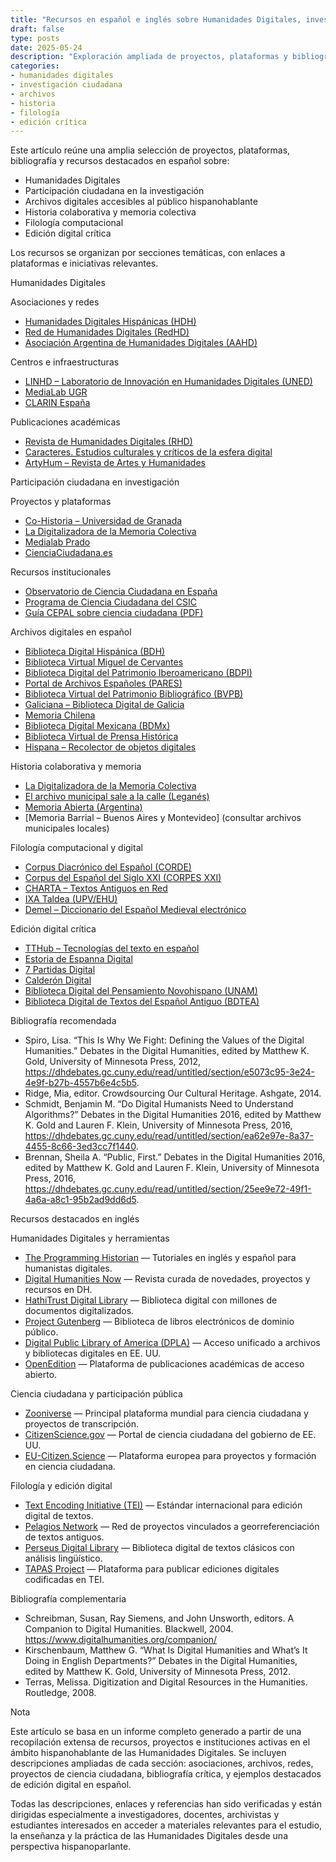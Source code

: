 ```yaml
---
title: "Recursos en español e inglés sobre Humanidades Digitales, investigación ciudadana y edición crítica"
draft: false
type: posts
date: 2025-05-24
description: "Exploración ampliada de proyectos, plataformas y bibliografía clave en español sobre Humanidades Digitales, ciencia ciudadana, historia colaborativa, archivos digitales, filología computacional y edición crítica."
categories:
- humanidades digitales
- investigación ciudadana
- archivos
- historia
- filología
- edición crítica
---
```


Este artículo reúne una amplia selección de proyectos, plataformas, bibliografía y recursos destacados en español sobre:

- Humanidades Digitales
- Participación ciudadana en la investigación
- Archivos digitales accesibles al público hispanohablante
- Historia colaborativa y memoria colectiva
- Filología computacional
- Edición digital crítica

Los recursos se organizan por secciones temáticas, con enlaces a plataformas e iniciativas relevantes.

Humanidades Digitales

Asociaciones y redes
- [Humanidades Digitales Hispánicas (HDH)](https://www.humanidadesdigitales.net/)
- [Red de Humanidades Digitales (RedHD)](https://www.humanidadesdigitales.net/redhd/)
- [Asociación Argentina de Humanidades Digitales (AAHD)](https://aahd.ar/)

Centros e infraestructuras
- [LINHD – Laboratorio de Innovación en Humanidades Digitales (UNED)](https://linhd.uned.es/)
- [MediaLab UGR](https://medialab.ugr.es/)
- [CLARIN España](https://clarin-es.upf.edu/)

Publicaciones académicas
- [Revista de Humanidades Digitales (RHD)](https://revistas.uned.es/index.php/rhd)
- [Caracteres. Estudios culturales y críticos de la esfera digital](https://revistacaracteres.net/)
- [ArtyHum – Revista de Artes y Humanidades](https://artyhum.com/)

Participación ciudadana en investigación

Proyectos y plataformas
- [Co-Historia – Universidad de Granada](https://historiapublica.es/proyecto/co-historia/)
- [La Digitalizadora de la Memoria Colectiva](https://ladigitalizadora.org/)
- [Medialab Prado](https://www.medialab-prado.es/)
- [CienciaCiudadana.es](https://cienciaciudadana.es/)

Recursos institucionales
- [Observatorio de Ciencia Ciudadana en España](https://www.ciencia-ciudadana.es/)
- [Programa de Ciencia Ciudadana del CSIC](https://cultura.csic.es/ciencia-ciudadana/)
- [Guía CEPAL sobre ciencia ciudadana (PDF)](https://www.cepal.org/es/publicaciones/48696-ciencia-ciudadana-programa-clase-magistral)

Archivos digitales en español

- [Biblioteca Digital Hispánica (BDH)](https://www.bne.es/es/colecciones/biblioteca-digital-hispanica)
- [Biblioteca Virtual Miguel de Cervantes](https://www.cervantesvirtual.com/)
- [Biblioteca Digital del Patrimonio Iberoamericano (BDPI)](http://bdpi.cultura.gob.es/)
- [Portal de Archivos Españoles (PARES)](http://pares.mcu.es/)
- [Biblioteca Virtual del Patrimonio Bibliográfico (BVPB)](https://bvpb.mcu.es/)
- [Galiciana – Biblioteca Digital de Galicia](https://biblioteca.galiciana.gal/)
- [Memoria Chilena](https://www.memoriachilena.gob.cl/)
- [Biblioteca Digital Mexicana (BDMx)](http://bdmx.mx/)
- [Biblioteca Virtual de Prensa Histórica](http://prensahistorica.mcu.es/)
- [Hispana – Recolector de objetos digitales](http://hispana.mcu.es/)

Historia colaborativa y memoria

- [La Digitalizadora de la Memoria Colectiva](https://ladigitalizadora.org/)
- [El archivo municipal sale a la calle (Leganés)](https://archivo.leganes.org/)
- [Memoria Abierta (Argentina)](https://memoriaabierta.org.ar/)
- [Memoria Barrial – Buenos Aires y Montevideo] (consultar archivos municipales locales)

Filología computacional y digital

- [Corpus Diacrónico del Español (CORDE)](https://www.rae.es/banco-de-datos/corde)
- [Corpus del Español del Siglo XXI (CORPES XXI)](https://www.rae.es/banco-de-datos/corpes-xxi)
- [CHARTA – Textos Antiguos en Red](http://charta.csic.es/)
- [IXA Taldea (UPV/EHU)](https://ixa.si.ehu.eus/)
- [Demel – Diccionario del Español Medieval electrónico](http://demel.hsmt.me/)

Edición digital crítica

- [TTHub – Tecnologías del texto en español](https://tthub.io/)
- [Estoria de Espanna Digital](http://estoria.bham.ac.uk/)
- [7 Partidas Digital](https://7partidas.hypotheses.org/)
- [Calderón Digital](https://github.com/CALDERON-Project)
- [Biblioteca Digital del Pensamiento Novohispano (UNAM)](https://bdpn.unam.mx/)
- [Biblioteca Digital de Textos del Español Antiguo (BDTEA)](https://www.hispanicseminary.org/)

Bibliografía recomendada

- Spiro, Lisa. “This Is Why We Fight: Defining the Values of the Digital Humanities.” Debates in the Digital Humanities, edited by Matthew K. Gold, University of Minnesota Press, 2012, https://dhdebates.gc.cuny.edu/read/untitled/section/e5073c95-3e24-4e9f-b27b-4557b6e4c5b5.
- Ridge, Mia, editor. Crowdsourcing Our Cultural Heritage. Ashgate, 2014.
- Schmidt, Benjamin M. “Do Digital Humanists Need to Understand Algorithms?” Debates in the Digital Humanities 2016, edited by Matthew K. Gold and Lauren F. Klein, University of Minnesota Press, 2016, https://dhdebates.gc.cuny.edu/read/untitled/section/ea62e97e-8a37-4455-8c66-3ed3cc7f1440.
- Brennan, Sheila A. “Public, First.” Debates in the Digital Humanities 2016, edited by Matthew K. Gold and Lauren F. Klein, University of Minnesota Press, 2016, https://dhdebates.gc.cuny.edu/read/untitled/section/25ee9e72-49f1-4a6a-a8c1-95b2ad9dd6d5.

Recursos destacados en inglés

Humanidades Digitales y herramientas

- [The Programming Historian](https://programminghistorian.org/) — Tutoriales en inglés y español para humanistas digitales.
- [Digital Humanities Now](http://digitalhumanitiesnow.org/) — Revista curada de novedades, proyectos y recursos en DH.
- [HathiTrust Digital Library](https://www.hathitrust.org/) — Biblioteca digital con millones de documentos digitalizados.
- [Project Gutenberg](https://www.gutenberg.org/) — Biblioteca de libros electrónicos de dominio público.
- [Digital Public Library of America (DPLA)](https://dp.la/) — Acceso unificado a archivos y bibliotecas digitales en EE. UU.
- [OpenEdition](https://www.openedition.org/) — Plataforma de publicaciones académicas de acceso abierto.

Ciencia ciudadana y participación pública

- [Zooniverse](https://www.zooniverse.org/) — Principal plataforma mundial para ciencia ciudadana y proyectos de transcripción.
- [CitizenScience.gov](https://www.citizenscience.gov/) — Portal de ciencia ciudadana del gobierno de EE. UU.
- [EU-Citizen.Science](https://eu-citizen.science/) — Plataforma europea para proyectos y formación en ciencia ciudadana.

Filología y edición digital

- [Text Encoding Initiative (TEI)](https://tei-c.org/) — Estándar internacional para edición digital de textos.
- [Pelagios Network](https://pelagios.org/) — Red de proyectos vinculados a georreferenciación de textos antiguos.
- [Perseus Digital Library](https://www.perseus.tufts.edu/) — Biblioteca digital de textos clásicos con análisis lingüístico.
- [TAPAS Project](https://www.tapasproject.org/) — Plataforma para publicar ediciones digitales codificadas en TEI.

Bibliografía complementaria

- Schreibman, Susan, Ray Siemens, and John Unsworth, editors. A Companion to Digital Humanities. Blackwell, 2004. https://www.digitalhumanities.org/companion/
- Kirschenbaum, Matthew G. “What Is Digital Humanities and What’s It Doing in English Departments?” Debates in the Digital Humanities, edited by Matthew K. Gold, University of Minnesota Press, 2012.
- Terras, Melissa. Digitization and Digital Resources in the Humanities. Routledge, 2008.

Nota

Este artículo se basa en un informe completo generado a partir de una recopilación extensa de recursos, proyectos e instituciones activas en el ámbito hispanohablante de las Humanidades Digitales. Se incluyen descripciones ampliadas de cada sección: asociaciones, archivos, redes, proyectos de ciencia ciudadana, bibliografía crítica, y ejemplos destacados de edición digital en español.

Todas las descripciones, enlaces y referencias han sido verificadas y están dirigidas especialmente a investigadores, docentes, archivistas y estudiantes interesados en acceder a materiales relevantes para el estudio, la enseñanza y la práctica de las Humanidades Digitales desde una perspectiva hispanoparlante.